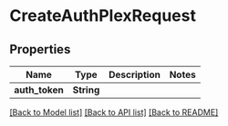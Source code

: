 # CreateAuthPlexRequest

## Properties

Name | Type | Description | Notes
------------ | ------------- | ------------- | -------------
**auth_token** | **String** |  | 

[[Back to Model list]](../README.md#documentation-for-models) [[Back to API list]](../README.md#documentation-for-api-endpoints) [[Back to README]](../README.md)


